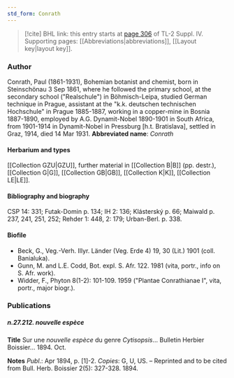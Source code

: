 ```yaml
---
std_form: Conrath
---
```


> [!cite] BHL link: this entry starts at [page 306](https://www.biodiversitylibrary.org/page/33265983) of TL-2 Suppl. IV.
> Supporting pages: [[Abbreviations|abbreviations]], [[Layout key|layout key]].

### Author

Conrath, Paul (1861-1931), Bohemian botanist and chemist, born in Steinschönau 3 Sep 1861, where he followed the primary school, at the secondary school ("Realschule") in Böhmisch-Leipa, studied German technique in Prague, assistant at the "k.k. deutschen technischen Hochschule" in Prague 1885-1887, working in a copper-mine in Bosnia 1887-1890, employed by A.G. Dynamit-Nobel 1890-1901 in South Africa, from 1901-1914 in Dynamit-Nobel in Pressburg \[h.t. Bratislava\], settled in Graz, 1914, died 14 Mar 1931. 
**Abbreviated name**: *Conrath*

#### Herbarium and types

[[Collection GZU|GZU]], further material in [[Collection B|B]] (pp. destr.), [[Collection G|G]], [[Collection GB|GB]], [[Collection K|K]], [[Collection LE|LE]].

#### Bibliography and biography

CSP 14: 331; Futak-Domin p. 134; IH 2: 136; Klásterský p. 66; Maiwald p. 237, 241, 251, 252; Rehder 1: 448, 2: 179; Urban-Berl. p. 338.

#### Biofile

- Beck, G., Veg.-Verh. Illyr. Länder (Veg. Erde 4) 19, 30 (Lit.) 1901 (coll. Banialuka).
- Gunn, M. and L.E. Codd, Bot. expl. S. Afr. 122. 1981 (vita, portr., info on S. Afr. work).
- Widder, F., Phyton 8(1-2): 101-109. 1959 ("Plantae Conrathianae I", vita, portr., major biogr.).

### Publications

##### n.27.212. nouvelle espèce

**Title**
Sur une *nouvelle espèce* du genre *Cytisopsis*... Bulletin Herbier Boissier... 1894. Oct.

**Notes**
*Publ*.: Apr 1894, p. \[1\]-2. *Copies*: G, U, US. – Reprinted and to be cited from Bull. Herb. Boissier 2(5): 327-328. 1894.

